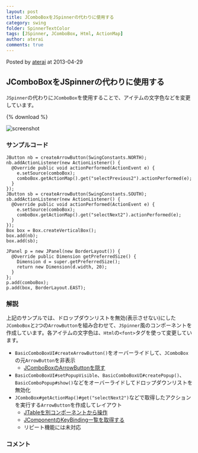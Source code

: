 ```yaml
---
layout: post
title: JComboBoxをJSpinnerの代わりに使用する
category: swing
folder: SpinnerTextColor
tags: [JSpinner, JComboBox, Html, ActionMap]
author: aterai
comments: true
---
```


Posted by [aterai](http://terai.xrea.jp/aterai.html) at 2013-04-29

## JComboBoxをJSpinnerの代わりに使用する
`JSpinner`の代わりに`JComboBox`を使用することで、アイテムの文字色などを変更しています。

{% download %}

![screenshot](https://lh6.googleusercontent.com/-kpruQCgOnLE/UX2r6exfrII/AAAAAAAABqo/JZnFlTBy1zw/s800/SpinnerTextColor.png)

### サンプルコード
<pre class="prettyprint"><code>JButton nb = createArrowButton(SwingConstants.NORTH);
nb.addActionListener(new ActionListener() {
  @Override public void actionPerformed(ActionEvent e) {
    e.setSource(comboBox);
    comboBox.getActionMap().get("selectPrevious2").actionPerformed(e);
  }
});
JButton sb = createArrowButton(SwingConstants.SOUTH);
sb.addActionListener(new ActionListener() {
  @Override public void actionPerformed(ActionEvent e) {
    e.setSource(comboBox);
    comboBox.getActionMap().get("selectNext2").actionPerformed(e);
  }
});
Box box = Box.createVerticalBox();
box.add(nb);
box.add(sb);

JPanel p = new JPanel(new BorderLayout()) {
  @Override public Dimension getPreferredSize() {
    Dimension d = super.getPreferredSize();
    return new Dimension(d.width, 20);
  }
};
p.add(comboBox);
p.add(box, BorderLayout.EAST);
</code></pre>

### 解説
上記のサンプルでは、ドロップダウンリストを無効(表示させない)にした`JComboBox`と`2`つの`ArrowButton`を組み合わせて、`JSpinner`風のコンポーネントを作成しています。各アイテムの文字色は、`Html`の`<font>`タグを使って変更しています。

- `BasicComboBoxUI#createArrowButton()`をオーバーライドして、`JComboBox`の元`ArrowButton`を非表示
    - [JComboBoxのArrowButtonを隠す](http://terai.xrea.jp/Swing/HideComboArrowButton.html)
- `BasicComboBoxUI#setPopupVisible`、`BasicComboBoxUI#createPopup()`、`BasicComboPopup#show()`などをオーバーライドしてドロップダウンリストを無効化
- `JComboBox#getActionMap()#get("selectNext2")`などで取得したアクションを実行する`ArrowButton`を作成してレイアウト
    - [JTableを別コンポーネントから操作](http://terai.xrea.jp/Swing/SelectAllButton.html)
    - [JComponentのKeyBinding一覧を取得する](http://terai.xrea.jp/Swing/KeyBinding.html)
    - リピート機能には未対応

<!-- dummy comment line for breaking list -->

### コメント
